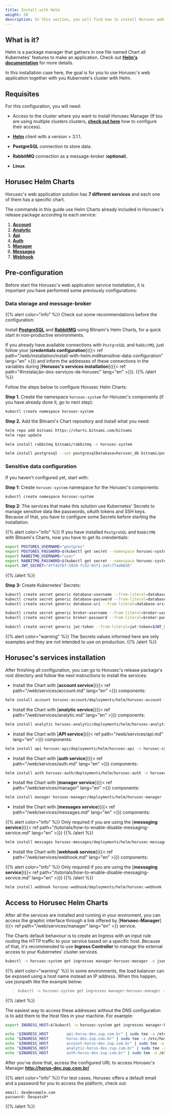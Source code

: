 ```yaml
---
title: Install with Helm
weight: 20
description: In this section, you will find how to install Horusec web application in your Kubernetes cluster using Helm. 
---
```


## **What is it?** 

Helm is a package manager that gathers in one file named Chart all Kubernetes' features to make an application. Check out [**Helm's documentation**](https://helm.sh/docs/) for more details.

In this installation case here, the goal is for you to use Horusec's web application together with you Kubernete's cluster with Helm.

## **Requisites**

For this configuration, you will need: 

* Access to the cluster where you want to install Horusec Manager (If tou are using multiple clusters
  clusters, [**check out here**](https://kubernetes.io/docs/tasks/access-application-cluster/configure-access-multiple-clusters/)
  how to configure their access).

* [**Helm**](https://helm.sh/docs/intro/install/) client with a version > 3.1.1.

* **PostgreSQL** connection to store data.

* **RabbitMQ** connection as a message-broker (**optional**).

* **Linux**.



## **Horusec Helm Charts**

Horusec's web application solution has **7 different services** and each one of them has a specific chart. 

The commands in this guide use Helm Charts already included in Horusec's release package according to each service:


1. [**Account**](https://github.com/ZupIT/horusec/tree/master/horusec-account/deployments/helm/horusec-account)
2. [**Analytic**](https://github.com/ZupIT/horusec/tree/master/horusec-analytic/deployments/helm/horusec-analytic)
3. [**Api**](https://github.com/ZupIT/horusec/tree/master/horusec-api/deployments/helm/horusec-api)
4. [**Auth**](https://github.com/ZupIT/horusec/tree/master/horusec-auth/deployments/helm/horusec-auth)
5. [**Manager**](https://github.com/ZupIT/horusec/tree/master/horusec-manager/deployments/helm/horusec-manager)
6. [**Messages**](https://github.com/ZupIT/horusec/tree/master/horusec-messages/deployments/helm/horusec-messages)
7. [**Webhook**](https://github.com/ZupIT/horusec/tree/master/horusec-webhook/deployments/helm/horusec-webhook)

## **Pre-configuration**

Before start the Horusec's web application service installation, it is important you have performed some previously configurations:

### **Data storage and message-broker**

{{% alert color="info" %}}
Check out some recommendations before the configuration: 

Install [**PostgreSQL**](https://github.com/bitnami/charts/tree/master/bitnami/postgresql) and [**RabbitMQ**](https://github.com/bitnami/charts/tree/master/bitnami/rabbitmq) using Bitnami's Helm Charts, for a quick start in non-productive environments.

If you already have available connections with `PostgreSQL` and `RabbitMQ`, just follow your [**credentials configuration**]({{< ref path="/web/installation/install-with-helm.md#sensitive-data-configuration" lang="en" >}}) and inform the addresses of these connections in the variables during [**Horusec's services installation**]({{< ref path="#instalação-dos-serviços-da-horusec" lang="en" >}}).
{{% /alert %}}

Follow the steps below to configure Horusec Helm Charts: 

**Step 1.** Create the namespace `horusec-system` for Horusec's components (if you have already done it, go to next step): 

```bash
kubectl create namespace horusec-system
```

**Step 2.** Add the Bitnami's Chart repository and install what you need: 

```bash
helm repo add bitnami https://charts.bitnami.com/bitnami
helm repo update

helm install rabbitmq bitnami/rabbitmq -n horusec-system

helm install postgresql --set postgresqlDatabase=horusec_db bitnami/postgresql -n horusec-system
```

### **Sensitive data configuration**
If you haven't configured yet, start with: 

**Step 1:** Create `horusec-system` namespace for the Horusec's components:

```bash
kubectl create namespace horusec-system
```

**Step 2:** The services that make this solution use Kubernetes' Secrets to manage sensitive data like passwords, oAuth tokens and SSH keys. Because of that, you have to configure some Secrets before starting the installation. 


{{% alert color="info" %}}
If you have installed `PostgreSQL` and `RabbitMQ` with Bitnami's Charts, now you have to get its crendentials: 

```bash
export POSTGRES_USERNAME="postgres"
export POSTGRES_PASSWORD=$(kubectl get secret --namespace horusec-system postgresql -o jsonpath="{.data.postgresql-password}" | base64 --decode)
export RABBITMQ_USERNAME="user"
export RABBITMQ_PASSWORD=$(kubectl get secret --namespace horusec-system rabbitmq -o jsonpath="{.data.rabbitmq-password}" | base64 --decode)
export JWT_SECRET="4ff42f67-5929-fc52-65f1-3afc77ad86d5"
```
{{% /alert %}}

**Step 3:** Create Kubernetes' Secrets: 

```bash
kubectl create secret generic database-username --from-literal=database-username=$POSTGRES_USERNAME
kubectl create secret generic database-password --from-literal=database-password=$POSTGRES_PASSWORD
kubectl create secret generic database-uri --from-literal=database-uri=postgresql://$POSTGRES_USERNAME:$POSTGRES_PASSWORD@postgresql:5432/horusec_db?sslmode=disable

kubectl create secret generic broker-username --from-literal=broker-username=$RABBITMQ_USERNAME
kubectl create secret generic broker-password --from-literal=broker-password=$RABBITMQ_PASSWORD

kubectl create secret generic jwt-token --from-literal=jwt-token=$JWT_SECRET
```
{{% alert color="warning" %}}
The Secrets values informed here are only examples and they are not intended to use on production.
{{% /alert %}}

## **Horusec's services installation**

After finishing all configuration, you can go to Horusec's release package's root directory and follow the next instructions to install the services:  

* Install the Chart with [**account service**]({{< ref path="/web/services/account.md" lang="en" >}}) components: 

```bash
helm install account horusec-account/deployments/helm/horusec-account -n horusec-system
```

* Install the Chart with [**analytic service**]({{< ref path="/web/services/analytic.md" lang="en" >}}) components: 

```bash
helm install analytic horusec-analytic/deployments/helm/horusec-analytic -n horusec-system
```

* Install the Chart with [**API service**]({{< ref path="/web/services/api.md" lang="en" >}}) components:

```bash
helm install api horusec-api/deployments/helm/horusec-api -n horusec-system
```

* Install the Chart with [**auth service**]({{< ref path="/web/services/auth.md" lang="en" >}}) components:

```bash
helm install auth horusec-auth/deployments/helm/horusec-auth -n horusec-system
```

* Install the Chart with [**manager service**]({{< ref path="/web/services/manager" lang="en" >}}) components:

```bash
helm install manager horusec-manager/deployments/helm/horusec-manager -n horusec-system
```

* Install the Chart with [**messages service**]({{< ref path="/web/services/messages.md" lang="en" >}}) components:

{{% alert color="info" %}}
Only required if you are using the
  [**messaging service**]({{< ref path="/tutorials/how-to-enable-disable-messaging-service.md" lang="en" >}})
  {{% /alert %}}

```bash
helm install messages horusec-messages/deployments/helm/horusec-messages -n horusec-system
```

* Install the Chart with [**webhook service**]({{< ref path="/web/services/webhook.md" lang="en" >}}) components:

{{% alert color="info" %}}
Only required if you are using the
  [**messaging service**]({{< ref path="/tutorials/how-to-enable-disable-messaging-service.md" lang="en" >}})
{{% /alert %}}

```bash
helm install webhook horusec-webhook/deployments/helm/horusec-webhook -n horusec-system
```

## **Access to Horusec Helm Charts**

After all the services are installed and running in your enviroment, you can access the graphic interface through a link offered by [**Horusec-Manager**]({{< ref path="/web/services/manager" lang="en" >}} service.

The Charts default behaviour is to create an Ingress with an input rule routing the HTTP traffic to your service based on a specific host. Because of that, it's recommended to use
**Ingress Controller** to manage the external access to your Kubernetes' cluster services. 

```bash
kubectl -n horusec-system get ingresses manager-horusec-manager -o jsonpath='{.status.loadBalancer.ingress[0].ip}'
```

{{% alert color="warning" %}}
In some environments, the load balancer can be exposed using a host name instead an IP address. When this happen, use jsonpath like the example below: 
> ```bash
> kubectl -n horusec-system get ingresses manager-horusec-manager -o jsonpath='{.status.loadBalancer.ingress[0].hostname}'
> ```
{{% /alert %}}

The easiest way to access these addresses without the DNS configuration is to add them to the Host files in your machine. For example: 

```bash
export INGRESS_HOST=$(kubectl -n horusec-system get ingresses manager-horusec-manager -o jsonpath='{.status.loadBalancer.ingress[0].ip}')

echo "$INGRESS_HOST        api-horus-dev.zup.com.br" | sudo tee -a /etc/hosts
echo "$INGRESS_HOST        horus-dev.zup.com.br" | sudo tee -a /etc/hosts
echo "$INGRESS_HOST        account-horus-dev.zup.com.br" | sudo tee -a /etc/hosts
echo "$INGRESS_HOST        analytic-horus-dev.zup.com.br" | sudo tee -a /etc/hosts
echo "$INGRESS_HOST        auth-horus-dev.zup.com.br" | sudo tee -a /etc/hosts
```

After you've done that, access the configured URL to access Horusec's Manager **http://horus-dev.zup.com.br/**


{{% alert color="info" %}}
For test cases, Horusec offers a default email and a password for you to access the platform, check out: 

```text
email: dev@example.com
password: Devpass0*
```
{{% /alert %}}